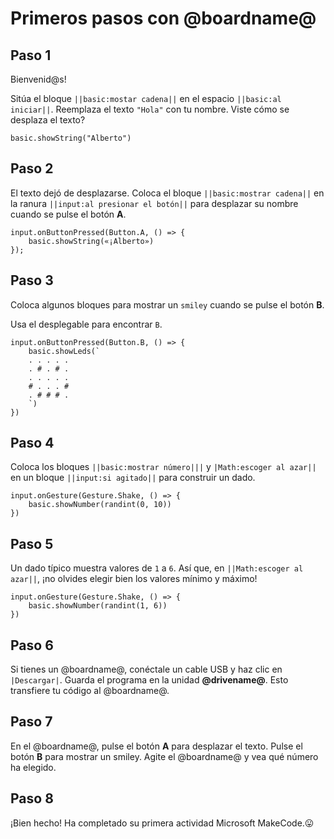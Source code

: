 # Primeros pasos con @boardname@

## Paso 1

Bienvenid@s!

Sitúa el bloque ``||basic:mostar cadena||`` en el espacio ``||basic:al iniciar||``. Reemplaza el texto ``"Hola"`` con tu nombre. Viste cómo se desplaza el texto?

```blocks
basic.showString("Alberto")
```

## Paso 2

El texto dejó de desplazarse. Coloca el bloque ``||basic:mostrar cadena||`` en la ranura ``||input:al presionar el botón||`` para desplazar su nombre cuando se pulse el botón **A**.

```blocks
input.onButtonPressed(Button.A, () => {
    basic.showString(«¡Alberto»)
});
```

## Paso 3

Coloca algunos bloques para mostrar un ``smiley`` cuando se pulse el botón **B**.

Usa el desplegable para encontrar ``B``.

```blocks
input.onButtonPressed(Button.B, () => {
    basic.showLeds(`
    . . . . .
    . # . # .
    . . . . .
    # . . . #
    . # # # .
    `)
})
```

## Paso 4

Coloca los bloques ``||basic:mostrar número|||`` y ``|Math:escoger al azar||`` en un bloque ``||input:si agitado||`` para construir un dado.

```blocks
input.onGesture(Gesture.Shake, () => {
    basic.showNumber(randint(0, 10))
})
```

## Paso 5

Un dado típico muestra valores de `1` a `6`. Así que, en ``||Math:escoger al azar||``, ¡no olvides elegir bien los valores mínimo y máximo!

```blocks
input.onGesture(Gesture.Shake, () => {
    basic.showNumber(randint(1, 6))
})
```

## Paso 6
Si tienes un @boardname@, conéctale un cable USB y haz clic en ``|Descargar|``. Guarda el programa en la unidad **@drivename@**. Esto transfiere tu código al @boardname@.

## Paso 7

En el @boardname@, pulse el botón **A** para desplazar el texto. Pulse el botón **B** para mostrar un smiley. Agite el @boardname@ y vea qué número ha elegido.

## Paso 8

¡Bien hecho! Ha completado su primera actividad Microsoft MakeCode.😛